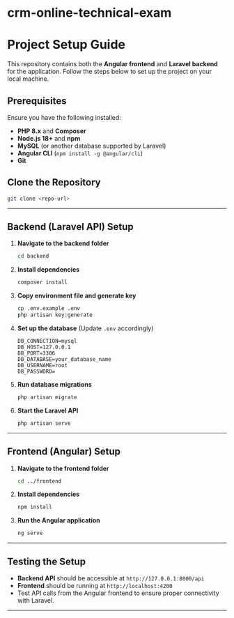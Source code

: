 # crm-online-technical-exam

# Project Setup Guide

This repository contains both the **Angular frontend** and **Laravel backend** for the application. Follow the steps below to set up the project on your local machine.

## Prerequisites
Ensure you have the following installed:
- **PHP 8.x** and **Composer**
- **Node.js 18+** and **npm**
- **MySQL** (or another database supported by Laravel)
- **Angular CLI** (`npm install -g @angular/cli`)
- **Git**

## Clone the Repository
```sh
git clone <repo-url>
```


---

## Backend (Laravel API) Setup
1. **Navigate to the backend folder**
   ```sh
   cd backend
   ```
2. **Install dependencies**
   ```sh
   composer install
   ```
3. **Copy environment file and generate key**
   ```sh
   cp .env.example .env
   php artisan key:generate
   ```
4. **Set up the database** (Update `.env` accordingly)
   ```env
   DB_CONNECTION=mysql
   DB_HOST=127.0.0.1
   DB_PORT=3306
   DB_DATABASE=your_database_name
   DB_USERNAME=root
   DB_PASSWORD=
   ```
5. **Run database migrations**
   ```sh
   php artisan migrate
   ```
6. **Start the Laravel API**
   ```sh
   php artisan serve
   ```

---

## Frontend (Angular) Setup
1. **Navigate to the frontend folder**
   ```sh
   cd ../frontend
   ```
2. **Install dependencies**
   ```sh
   npm install
   ```
3. **Run the Angular application**
   ```sh
   ng serve 
   ```

---

## Testing the Setup
- **Backend API** should be accessible at `http://127.0.0.1:8000/api`
- **Frontend** should be running at `http://localhost:4200`
- Test API calls from the Angular frontend to ensure proper connectivity with Laravel.

---


